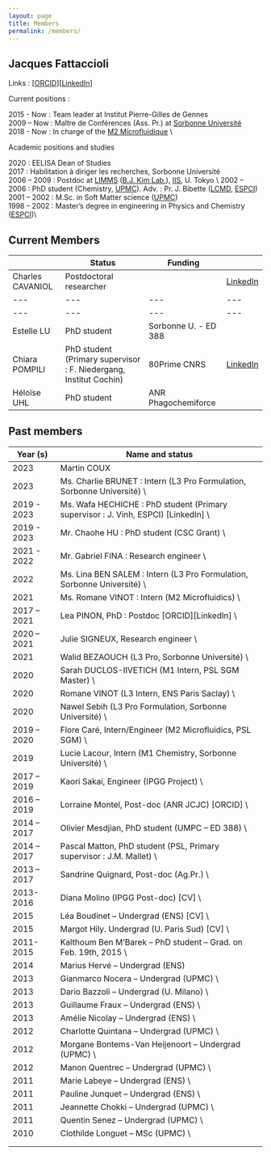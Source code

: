 ```yaml
---
layout: page
title: Members
permalink: /members/
---
```


## Jacques Fattaccioli

Links : [[ORCID](https://orcid.org/0000-0002-0095-2576)][[LinkedIn](https://www.linkedin.com/in/jacquesfattaccioli/)]

Current positions : 

2015 - Now : Team leader at Institut Pierre-Gilles de Gennes \
2009 – Now : Maître de Conférences (Ass. Pr.) at [Sorbonne Université](http://www.sorbonne-universite.fr/) \
2018 - Now : In charge of the [M2 Microfluidique](https://microfluidics-master.fr/) \

Academic positions and studies

2020 : EELISA Dean of Studies \
2017 : Habilitation à diriger les recherches, Sorbonne Université  \
2006 – 2009 : Postdoc at [LIMMS](http://limmshp.iis.u-tokyo.ac.jp/) ([B.J. Kim Lab.](http://www.kimlab.iis.u-tokyo.ac.jp/english/index.html)), [IIS](http://iis.u-tokyo.ac.jp/), U. Tokyo  \\
2002 – 2006 : PhD student (Chemistry, [UPMC](http://www.upmc.fr/)). Adv. : Pr. J. Bibette ([LCMD](https://www.lcmd.espci.fr/), [ESPCI](http://www.espci.fr/)) \
2001 – 2002 : M.Sc. in Soft Matter science ([UPMC](http://www.upmc.fr/)) \
1998 – 2002 : Master’s degree in engineering in Physics and Chemistry ([ESPCI](http://www.espci.fr/))\

## Current Members

|  | Status | Funding |  |
|---|---|---|---|
| Charles CAVANIOL | Postdoctoral researcher |  | [LinkedIn](https://www.linkedin.com/in/charles-cavaniol-928268130/?originalSubdomain=fr/) |
|---|---|---|---|
|---|---|---|---|
| Estelle LU | PhD student | Sorbonne U. - ED 388 |  |
| Chiara POMPILI | PhD student (Primary supervisor : F. Niedergang, Institut Cochin) | 80Prime CNRS | [LinkedIn](https://www.linkedin.com/in/chiara-pompili-855320230/) |
| Héloïse UHL | PhD student | ANR Phagochemiforce |  |



## Past members

| Year (s) | Name and status |
|---|---|
| 2023 | Martin COUX | Postdoctoral researcher - ANR Phosphalgues - [LinkedIn](https://www.linkedin.com/in/martin-coux/) |
| 2023 | Ms. Charlie BRUNET : Intern (L3 Pro Formulation, Sorbonne Université) \ |
| 2019 - 2023 | Ms. Wafa HECHICHE : PhD student (Primary supervisor : J. Vinh, ESPCI) [LinkedIn] \ |
| 2019 - 2023 | Mr. Chaohe HU : PhD student (CSC Grant) \ |
| 2021 - 2022 | Mr. Gabriel FINA : Research engineer \ |
| 2022 | Ms. Lina BEN SALEM : Intern (L3 Pro Formulation, Sorbonne Université) \ |
| 2021 | Ms. Romane VINOT : Intern (M2 Microfluidics) \ |
| 2017 – 2021 | Lea PINON, PhD : Postdoc [ORCID][LinkedIn] \ |
| 2020 – 2021 |  Julie SIGNEUX, Research engineer \ |
| 2021 |  Walid BEZAOUCH (L3 Pro, Sorbonne Université) \ |
| 2020 |  Sarah DUCLOS-IIVETICH (M1 Intern, PSL SGM Master) \ |
| 2020 |  Romane VINOT (L3 Intern, ENS Paris Saclay) \ |
| 2020 |  Nawel Sebih (L3 Pro Formulation, Sorbonne Université) \ |
| 2019 – 2020 |  Flore Caré, Intern/Engineer (M2 Microfluidics, PSL SGM) \ |
| 2019 |  Lucie Lacour, Intern (M1 Chemistry, Sorbonne Université) \ |
| 2017 – 2019 |  Kaori Sakai, Engineer (IPGG Project) \ |
| 2016 – 2019 |  Lorraine Montel, Post-doc (ANR JCJC) [ORCID] \ |
| 2014 – 2017 |  Olivier Mesdjian, PhD student (UMPC – ED 388) \ |
| 2014 – 2017 |  Pascal Matton, PhD student (PSL, Primary supervisor : J.M. Mallet) \ |
| 2013 – 2017 |  Sandrine Quignard, Post-doc (Ag.Pr.) \ |
| 2013-2016 |  Diana Molino (IPGG Post-doc) [CV] \ |
| 2015 |  Léa Boudinet – Undergrad (ENS) [CV] \ |
| 2015 |  Margot Hily. Undergrad (U. Paris Sud) [CV] \ |
| 2011-2015 |  Kalthoum Ben M’Barek – PhD student – Grad. on Feb. 19th, 2015 \ |
| 2014 | Marius Hervé – Undergrad (ENS) |
| 2013 |  Gianmarco Nocera – Undergrad (UPMC) \ |
| 2013 | Dario Bazzoli – Undergrad (U. Milano) \ |
| 2013 |  Guillaume Fraux – Undergrad (ENS) \ |
| 2013 | Amélie Nicolay – Undergrad (ENS) \ |
| 2012 |  Charlotte Quintana – Undergrad (UPMC) \ |
| 2012 |  Morgane Bontems-Van Heijenoort – Undergrad (UPMC) \ |
| 2012 |  Manon Quentrec – Undergrad (UPMC) \ |
| 2011 |  Marie Labeye – Undergrad (ENS) \ |
| 2011 |  Pauline Junquet – Undergrad (ENS) \ |
| 2011 |  Jeannette Chokki – Undergrad (UPMC) \ |
| 2011 |  Quentin Senez – Undergrad (UPMC) \ |
| 2010 |  Clothilde Longuet – MSc (UPMC) \ |
|  |  |
|  |  |